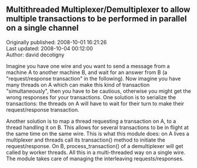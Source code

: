 ## Multithreaded Multiplexer/Demultiplexer to allow multiple transactions to be performed in parallel on a single channel  
Originally published: 2008-10-01 16:21:26  
Last updated: 2008-10-04 00:12:00  
Author: david decotigny  
  
Imagine you have one wire and you want to send a message from a machine A to another machine B, and wait for an answer from B (a "request/response transaction" in the following). Now imagine you have many threads on A which can make this kind of transaction "simultaneously", then you have to be cautious, otherwise you might get the wrong responses for your transactions. One solution is to serialize the transactions: the threads on A will have to wait for their turn to make their request/response transaction.

Another solution is to map a thread requesting a transaction on A, to a thread handling it on B. This allows for several transactions to be in flight at the same time on the same wire. This is what this module does: on A lives a multiplexer and threads call its transaction() method to initiate the request/response. On B, process_transaction() of a demultiplexer will get called by worker threads. All this in a multi-threaded way on a single wire. The module takes care of managing the interleaving requests/responses.